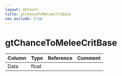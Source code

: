 ```yaml
---
layout: default
title: gtChanceToMeleeCritBase
nav_exclude: true
---
```

# gtChanceToMeleeCritBase

| Column | Type | Reference | Comment |
|--------|------|-----------|---------|
|Data|float|||
